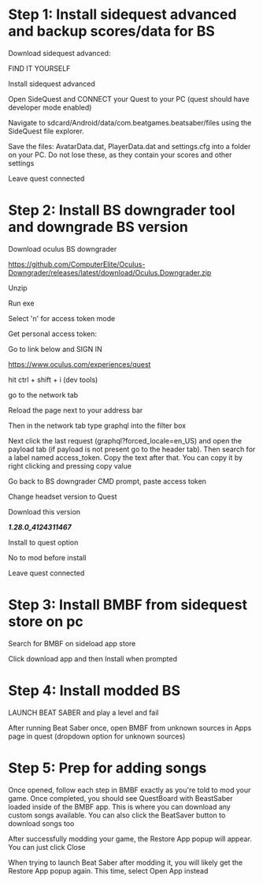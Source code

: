 # Step 1: Install sidequest advanced and backup scores/data for BS

Download sidequest advanced:

FIND IT YOURSELF

Install sidequest advanced

Open SideQuest and CONNECT your Quest to your PC (quest should have developer mode enabled)

Navigate to sdcard/Android/data/com.beatgames.beatsaber/files using the SideQuest file explorer.

Save the files: AvatarData.dat, PlayerData.dat and settings.cfg into a folder on your PC. Do not lose these, as they contain your scores and other settings

Leave quest connected

# Step 2: Install BS downgrader tool and downgrade BS version

Download oculus BS downgrader

https://github.com/ComputerElite/Oculus-Downgrader/releases/latest/download/Oculus.Downgrader.zip

Unzip

Run exe

Select 'n' for access token mode

Get personal access token:

Go to link below and SIGN IN

https://www.oculus.com/experiences/quest

hit ctrl + shift + i (dev tools)

go to the network tab

Reload the page next to your address bar

Then in the network tab type graphql into the filter box

Next click the last request (graphql?forced\_locale=en\_US) and open the payload tab (if payload is not present go to the header tab). Then search for a label named access\_token. Copy the text after that. You can copy it by right clicking and pressing copy value

Go back to BS downgrader CMD prompt, paste access token

Change headset version to Quest

Download this version

***1\.28.0\_4124311467***

Install to quest option

No to mod before install

Leave quest connected

# Step 3: Install BMBF from sidequest store on pc

Search for BMBF on sideload app store

Click download app and then Install when prompted

# Step 4: Install modded BS

LAUNCH BEAT SABER and play a level and fail

After running Beat Saber once, open BMBF from unknown sources in Apps page in quest (dropdown option for unknown sources)

# Step 5: Prep for adding songs

Once opened, follow each step in BMBF exactly as you're told to mod your game. Once completed, you should see QuestBoard with BeastSaber loaded inside of the BMBF app. This is where you can download any custom songs available. You can also click the BeatSaver button to download songs too

After successfully modding your game, the Restore App popup will appear. You can just click Close

When trying to launch Beat Saber after modding it, you will likely get the Restore App popup again. This time, select Open App instead
